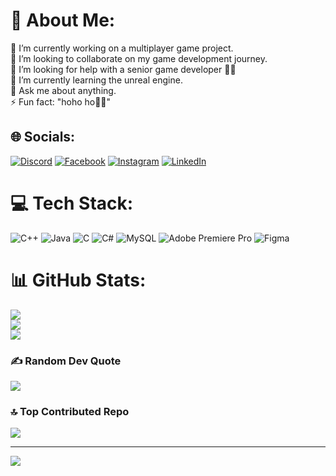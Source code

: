 # 💫 About Me:
🔭 I’m currently working on a multiplayer game project.<br>👯 I’m looking to collaborate on my game development journey.<br>🤝 I’m looking for help with a senior game developer 🤧🤧<br>🌱 I’m currently learning the unreal engine.<br>💬 Ask me about anything.<br>⚡ Fun fact: "hoho ho🥴🥴"


## 🌐 Socials:
[![Discord](https://img.shields.io/badge/Discord-%237289DA.svg?logo=discord&logoColor=white)](https://discord.gg/xiao.rb) [![Facebook](https://img.shields.io/badge/Facebook-%231877F2.svg?logo=Facebook&logoColor=white)](https://facebook.com/rahulxiao) [![Instagram](https://img.shields.io/badge/Instagram-%23E4405F.svg?logo=Instagram&logoColor=white)](https://instagram.com/ig_4rahul) [![LinkedIn](https://img.shields.io/badge/LinkedIn-%230077B5.svg?logo=linkedin&logoColor=white)](https://linkedin.com/in/rahul-biswas-6a2993232) 

# 💻 Tech Stack:
![C++](https://img.shields.io/badge/c++-%2300599C.svg?style=for-the-badge&logo=c%2B%2B&logoColor=white) ![Java](https://img.shields.io/badge/java-%23ED8B00.svg?style=for-the-badge&logo=openjdk&logoColor=white) ![C](https://img.shields.io/badge/c-%2300599C.svg?style=for-the-badge&logo=c&logoColor=white) ![C#](https://img.shields.io/badge/c%23-%23239120.svg?style=for-the-badge&logo=csharp&logoColor=white) ![MySQL](https://img.shields.io/badge/mysql-%2300000f.svg?style=for-the-badge&logo=mysql&logoColor=white) ![Adobe Premiere Pro](https://img.shields.io/badge/Adobe%20Premiere%20Pro-9999FF.svg?style=for-the-badge&logo=Adobe%20Premiere%20Pro&logoColor=white) ![Figma](https://img.shields.io/badge/figma-%23F24E1E.svg?style=for-the-badge&logo=figma&logoColor=white)
# 📊 GitHub Stats:
![](https://github-readme-stats.vercel.app/api?username=rahulxiao&theme=nord&hide_border=true&include_all_commits=true&count_private=true)<br/>
![](https://github-readme-streak-stats.herokuapp.com/?user=rahulxiao&theme=nord&hide_border=true)<br/>
![](https://github-readme-stats.vercel.app/api/top-langs/?username=rahulxiao&theme=nord&hide_border=true&include_all_commits=true&count_private=true&layout=compact)

### ✍️ Random Dev Quote
![](https://quotes-github-readme.vercel.app/api?type=horizontal&theme=dark)

### 🔝 Top Contributed Repo
![](https://github-contributor-stats.vercel.app/api?username=rahulxiao&limit=5&theme=dark&combine_all_yearly_contributions=true)

---
[![](https://visitcount.itsvg.in/api?id=rahulxiao&icon=4&color=12)](https://visitcount.itsvg.in)

<!-- Proudly created with GPRM ( https://gprm.itsvg.in ) -->
